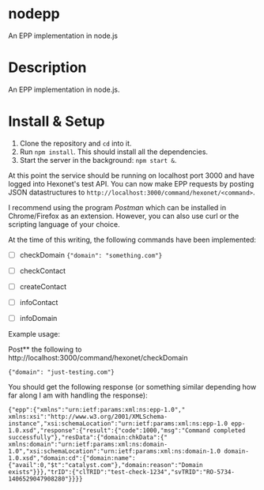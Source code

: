 nodepp
======

An EPP implementation in node.js

Description
===========

An EPP implementation in node.js.


Install & Setup
===============


1. Clone the repository and ```cd``` into it.
2. Run ```npm install```. This should install all the dependencies.
3. Start the server in the background: ```npm start &```. 

At this point the service should be running on localhost port 3000 and have
logged into Hexonet's test API. You can now make EPP requests by posting JSON
datastructures to ```http://localhost:3000/command/hexonet/<command>```. 

I recommend using the program *Postman* which can be installed in
Chrome/Firefox as an extension. However, you can also use curl or the
scripting language of your choice.

At
the time of this writing, the following commands have been implemented:

- [ ] checkDomain
```{"domain": "something.com"}```
- [ ] checkContact
- [ ] createContact
- [ ] infoContact
- [ ] infoDomain


Example usage:

Post** the following to http://localhost:3000/command/hexonet/checkDomain

```{"domain": "just-testing.com"}```



You should get the following response (or something similar depending how far
along I am with handling the response):

```{"epp":{"xmlns":"urn:ietf:params:xml:ns:epp-1.0"," xmlns:xsi":"http://www.w3.org/2001/XMLSchema-instance","xsi:schemaLocation":"urn:ietf:params:xml:ns:epp-1.0 epp-1.0.xsd","response":{"result":{"code":1000,"msg":"Command completed successfully"},"resData":{"domain:chkData":{" xmlns:domain":"urn:ietf:params:xml:ns:domain-1.0","xsi:schemaLocation":"urn:ietf:params:xml:ns:domain-1.0 domain-1.0.xsd","domain:cd":{"domain:name":{"avail":0,"$t":"catalyst.com"},"domain:reason":"Domain exists"}}},"trID":{"clTRID":"test-check-1234","svTRID":"RO-5734-1406529047908280"}}}}```






